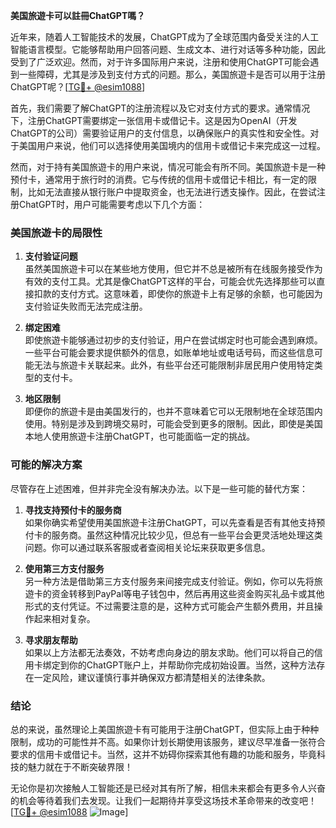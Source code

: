 **美国旅遊卡可以註冊ChatGPT嗎？**

近年来，随着人工智能技术的发展，ChatGPT成为了全球范围内备受关注的人工智能语言模型。它能够帮助用户回答问题、生成文本、进行对话等多种功能，因此受到了广泛欢迎。然而，对于许多国际用户来说，注册和使用ChatGPT可能会遇到一些障碍，尤其是涉及到支付方式的问题。那么，美国旅遊卡是否可以用于注册ChatGPT呢？[[TG💪+ @esim1088](https://t.me/s/esim1088)]

首先，我们需要了解ChatGPT的注册流程以及它对支付方式的要求。通常情况下，注册ChatGPT需要绑定一张信用卡或借记卡。这是因为OpenAI（开发ChatGPT的公司）需要验证用户的支付信息，以确保账户的真实性和安全性。对于美国用户来说，他们可以选择使用美国境内的信用卡或借记卡来完成这一过程。

然而，对于持有美国旅遊卡的用户来说，情况可能会有所不同。美国旅遊卡是一种预付卡，通常用于旅行时的消费。它与传统的信用卡或借记卡相比，有一定的限制，比如无法直接从银行账户中提取资金，也无法进行透支操作。因此，在尝试注册ChatGPT时，用户可能需要考虑以下几个方面：

### 美国旅遊卡的局限性

1. **支付验证问题**  
   虽然美国旅遊卡可以在某些地方使用，但它并不总是被所有在线服务接受作为有效的支付工具。尤其是像ChatGPT这样的平台，可能会优先选择那些可以直接扣款的支付方式。这意味着，即使你的旅遊卡上有足够的余额，也可能因为支付验证失败而无法完成注册。

2. **绑定困难**  
   即使旅遊卡能够通过初步的支付验证，用户在尝试绑定时也可能会遇到麻烦。一些平台可能会要求提供额外的信息，如账单地址或电话号码，而这些信息可能无法与旅遊卡关联起来。此外，有些平台还可能限制非居民用户使用特定类型的支付卡。

3. **地区限制**  
   即便你的旅遊卡是由美国发行的，也并不意味着它可以无限制地在全球范围内使用。特别是涉及到跨境交易时，可能会受到更多的限制。因此，即使是美国本地人使用旅遊卡注册ChatGPT，也可能面临一定的挑战。

### 可能的解决方案

尽管存在上述困难，但并非完全没有解决办法。以下是一些可能的替代方案：

1. **寻找支持预付卡的服务商**  
   如果你确实希望使用美国旅遊卡注册ChatGPT，可以先查看是否有其他支持预付卡的服务商。虽然这种情况比较少见，但总有一些平台会更灵活地处理这类问题。你可以通过联系客服或者查阅相关论坛来获取更多信息。

2. **使用第三方支付服务**  
   另一种方法是借助第三方支付服务来间接完成支付验证。例如，你可以先将旅遊卡的资金转移到PayPal等电子钱包中，然后再用这些资金购买礼品卡或其他形式的支付凭证。不过需要注意的是，这种方式可能会产生额外费用，并且操作起来相对复杂。

3. **寻求朋友帮助**  
   如果以上方法都无法奏效，不妨考虑向身边的朋友求助。他们可以将自己的信用卡绑定到你的ChatGPT账户上，并帮助你完成初始设置。当然，这种方法存在一定风险，建议谨慎行事并确保双方都清楚相关的法律条款。

### 结论

总的来说，虽然理论上美国旅遊卡有可能用于注册ChatGPT，但实际上由于种种限制，成功的可能性并不高。如果你计划长期使用该服务，建议尽早准备一张符合要求的信用卡或借记卡。当然，这并不妨碍你探索其他有趣的功能和服务，毕竟科技的魅力就在于不断突破界限！

无论你是初次接触人工智能还是已经对其有所了解，相信未来都会有更多令人兴奋的机会等待着我们去发现。让我们一起期待并享受这场技术革命带来的改变吧！[[TG💪+ @esim1088](https://t.me/s/esim1088) ![Image](https://i.postimg.cc/4NQfJmqS/Snipaste-2025-05-13-00-14-12.png)]